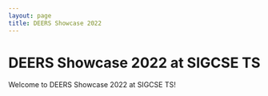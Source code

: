 ```yaml
---
layout: page
title: DEERS Showcase 2022
---
```


# DEERS Showcase 2022 at SIGCSE TS 

Welcome to DEERS Showcase 2022 at SIGCSE TS!